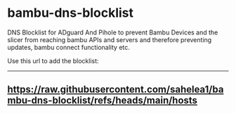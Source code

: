 # bambu-dns-blocklist

DNS Blocklist for ADguard And Pihole to prevent Bambu Devices and the slicer from reaching bambu APIs and servers and therefore preventing updates, bambu connect functionality etc.

Use this url to add the blocklist:

---------------------
https://raw.githubusercontent.com/sahelea1/bambu-dns-blocklist/refs/heads/main/hosts
---------------------
